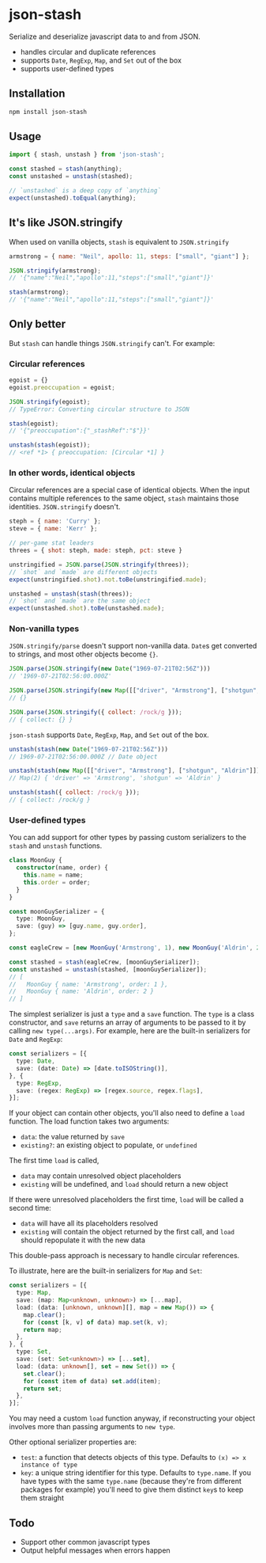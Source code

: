 # json-stash

Serialize and deserialize javascript data to and from JSON. 
- handles circular and duplicate references
- supports `Date`, `RegExp`, `Map`, and `Set` out of the box
- supports user-defined types

## Installation

```bash
npm install json-stash
```

## Usage

```javascript
import { stash, unstash } from 'json-stash';

const stashed = stash(anything);
const unstashed = unstash(stashed);

// `unstashed` is a deep copy of `anything`
expect(unstashed).toEqual(anything);
```

## It's like JSON.stringify

When used on vanilla objects, `stash` is equivalent to `JSON.stringify`

```javascript
armstrong = { name: "Neil", apollo: 11, steps: ["small", "giant"] };

JSON.stringify(armstrong);
// '{"name":"Neil","apollo":11,"steps":["small","giant"]}'

stash(armstrong);
// '{"name":"Neil","apollo":11,"steps":["small","giant"]}'
```

## Only better

But `stash` can handle things `JSON.stringify` can't. For example:

### Circular references

```javascript
egoist = {}
egoist.preoccupation = egoist;

JSON.stringify(egoist);
// TypeError: Converting circular structure to JSON

stash(egoist);
// '{"preoccupation":{"_stashRef":"$"}}'

unstash(stash(egoist));
// <ref *1> { preoccupation: [Circular *1] }
```

### In other words, identical objects

Circular references are a special case of identical objects. 
When the input contains multiple references to the same object, `stash`
maintains those identities. `JSON.stringify` doesn't.

```javascript
steph = { name: 'Curry' };
steve = { name: 'Kerr' };

// per-game stat leaders
threes = { shot: steph, made: steph, pct: steve }

unstringified = JSON.parse(JSON.stringify(threes));
// `shot` and `made` are different objects
expect(unstringified.shot).not.toBe(unstringified.made);

unstashed = unstash(stash(threes));
// `shot` and `made` are the same object
expect(unstashed.shot).toBe(unstashed.made);
```

### Non-vanilla types

`JSON.stringify/parse` doesn't support non-vanilla data. `Date`s get converted to strings, and most other objects become `{}`.

```javascript
JSON.parse(JSON.stringify(new Date("1969-07-21T02:56Z")))
// '1969-07-21T02:56:00.000Z'

JSON.parse(JSON.stringify(new Map([["driver", "Armstrong"], ["shotgun", "Aldrin"]])))
// {}

JSON.parse(JSON.stringify({ collect: /rock/g }));
// { collect: {} }
```

`json-stash` supports `Date`, `RegExp`, `Map`, and `Set` out of the box.

```javascript
unstash(stash(new Date("1969-07-21T02:56Z")))
// 1969-07-21T02:56:00.000Z // Date object

unstash(stash(new Map([["driver", "Armstrong"], ["shotgun", "Aldrin"]])))
// Map(2) { 'driver' => 'Armstrong', 'shotgun' => 'Aldrin' }

unstash(stash({ collect: /rock/g }));
// { collect: /rock/g }
```

### User-defined types

You can add support for other types by passing custom serializers
to the `stash` and `unstash` functions.

```typescript
class MoonGuy {
  constructor(name, order) {
    this.name = name;
    this.order = order;
  }
}

const moonGuySerializer = {
  type: MoonGuy,
  save: (guy) => [guy.name, guy.order],
};

const eagleCrew = [new MoonGuy('Armstrong', 1), new MoonGuy('Aldrin', 2)];

const stashed = stash(eagleCrew, [moonGuySerializer]);
const unstashed = unstash(stashed, [moonGuySerializer]);
// [ 
//   MoonGuy { name: 'Armstrong', order: 1 },
//   MoonGuy { name: 'Aldrin', order: 2 }
// ]
```

The simplest serializer is just a `type` and a `save` function. The `type` is a class constructor, 
and `save` returns an array of arguments to be passed to it by calling `new type(...args)`.
For example, here are the built-in serializers for `Date` and `RegExp`:

```typescript
const serializers = [{
  type: Date,
  save: (date: Date) => [date.toISOString()],
}, {
  type: RegExp,
  save: (regex: RegExp) => [regex.source, regex.flags],
}];
```

If your object can contain other objects, you'll also need to define a `load` function. The load function takes 
two arguments: 
- `data`: the value returned by `save`
- `existing?`: an existing object to populate, or `undefined`

The first time `load` is called, 
- `data` may contain unresolved object placeholders
- `existing` will be undefined, and `load` should return a new object

If there were unresolved placeholders the first time, `load` will be called a second time:
- `data` will have all its placeholders resolved 
- `existing` will contain the object returned by the first call, and `load` should repopulate it with the new data

This double-pass approach is necessary to handle circular references.

To illustrate, here are the built-in serializers for `Map` and `Set`:

```typescript
const serializers = [{
  type: Map,
  save: (map: Map<unknown, unknown>) => [...map],
  load: (data: [unknown, unknown][], map = new Map()) => {
    map.clear();
    for (const [k, v] of data) map.set(k, v);
    return map;
  },
}, {
  type: Set,
  save: (set: Set<unknown>) => [...set],
  load: (data: unknown[], set = new Set()) => {
    set.clear();
    for (const item of data) set.add(item);
    return set;
  },
}];
```

You may need a custom `load` function anyway, if reconstructing your object involves more than passing
arguments to `new type`.

Other optional serializer properties are:

- `test`: a function that detects objects of this type. Defaults to `(x) => x instance of type`
- `key`: a unique string identifier for this type. Defaults to `type.name`. If you have types with the same `type.name` 
(because they're from different packages for example) you'll need to give them distinct `key`s to keep them straight

## Todo

- Support other common javascript types
- Output helpful messages when errors happen
